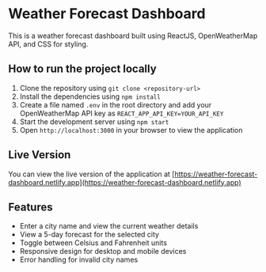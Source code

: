 # Weather Forecast Dashboard

This is a weather forecast dashboard built using ReactJS, OpenWeatherMap API, and CSS for styling.

## How to run the project locally

1. Clone the repository using `git clone <repository-url>`
2. Install the dependencies using `npm install`
3. Create a file named `.env` in the root directory and add your OpenWeatherMap API key as `REACT_APP_API_KEY=YOUR_API_KEY`
4. Start the development server using `npm start`
5. Open `http://localhost:3000` in your browser to view the application

## Live Version

You can view the live version of the application at [https://weather-forecast-dashboard.netlify.app](https://weather-forecast-dashboard.netlify.app)

## Features

* Enter a city name and view the current weather details
* View a 5-day forecast for the selected city
* Toggle between Celsius and Fahrenheit units
* Responsive design for desktop and mobile devices
* Error handling for invalid city names